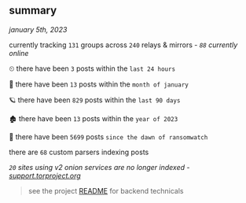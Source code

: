 
## summary
_january 5th, 2023_

currently tracking `131` groups across `240` relays & mirrors - _`88` currently online_

⏲ there have been `3` posts within the `last 24 hours`

🦈 there have been `13` posts within the `month of january`

🪐 there have been `829` posts within the `last 90 days`

🏚 there have been `13` posts within the `year of 2023`

🦕 there have been `5699` posts `since the dawn of ransomwatch`

there are `68` custom parsers indexing posts

_`20` sites using v2 onion services are no longer indexed - [support.torproject.org](https://support.torproject.org/onionservices/v2-deprecation/)_

> see the project [README](https://github.com/joshhighet/ransomwatch#ransomwatch--) for backend technicals
